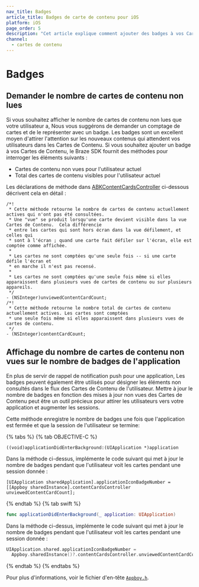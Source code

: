 ```yaml
---
nav_title: Badges
article_title: Badges de carte de contenu pour iOS
platform: iOS
page_order: 5
description: "Cet article explique comment ajouter des badges à vos Cartes de Contenu dans votre application iOS."
channel:
  - cartes de contenu
---
```


# Badges

## Demander le nombre de cartes de contenu non lues

Si vous souhaitez afficher le nombre de cartes de contenu non lues que votre utilisateur a, Nous vous suggérons de demander un comptage de cartes et de le représenter avec un badge. Les badges sont un excellent moyen d'attirer l'attention sur les nouveaux contenus qui attendent vos utilisateurs dans les Cartes de Contenu. Si vous souhaitez ajouter un badge à vos Cartes de Contenu, le Braze SDK fournit des méthodes pour interroger les éléments suivants :

- Cartes de contenu non vues pour l'utilisateur actuel
- Total des cartes de contenu visibles pour l'utilisateur actuel

Les déclarations de méthode dans [ABKContentCardsController](https://appboy.github.io/appboy-ios-sdk/docs/interface_a_b_k_content_cards_controller.html) ci-dessous décrivent cela en détail :

```
/*!
 * Cette méthode retourne le nombre de cartes de contenu actuellement actives qui n'ont pas été consultées.
 * Une "vue" se produit lorsqu'une carte devient visible dans la vue Cartes de Contenu.  Cela différencie
 * entre les cartes qui sont hors écran dans la vue défilement, et celles qui
 * sont à l'écran ; quand une carte fait défiler sur l'écran, elle est comptée comme affichée.
 *
 * Les cartes ne sont comptées qu'une seule fois -- si une carte défile l'écran et
 * en marche il n'est pas recensé.
 *
 * Les cartes ne sont comptées qu'une seule fois même si elles apparaissent dans plusieurs vues de cartes de contenu ou sur plusieurs appareils.
 */
- (NSInteger)unviewedContentCardCount;
/*!
 * Cette méthode retourne le nombre total de cartes de contenu actuellement actives. Les cartes sont comptées
 * une seule fois même si elles apparaissent dans plusieurs vues de cartes de contenu.
 */
- (NSInteger)contentCardCount;
```


## Affichage du nombre de cartes de contenu non vues sur le nombre de badges de l'application

En plus de servir de rappel de notification push pour une application, Les badges peuvent également être utilisés pour désigner les éléments non consultés dans le flux des Cartes de Contenu de l'utilisateur. Mettre à jour le nombre de badges en fonction des mises à jour non vues des Cartes de Contenu peut être un outil précieux pour attirer les utilisateurs vers votre application et augmenter les sessions.

Cette méthode enregistre le nombre de badges une fois que l'application est fermée et que la session de l'utilisateur se termine:

{% tabs %}
{% tab OBJECTIVE-C %}

```objc
((void)applicationDidEnterBackground:(UIApplication *)application
```

Dans la méthode ci-dessus, implémente le code suivant qui met à jour le nombre de badges pendant que l'utilisateur voit les cartes pendant une session donnée :

```objc
[UIApplication sharedApplication].applicationIconBadgeNumber = [[Appboy sharedInstance].contentCardsController unviewedContentCardCount];
```

{% endtab %}
{% tab swift %}

```swift
func applicationDidEnterBackground(_ application: UIApplication)
```

Dans la méthode ci-dessus, implémente le code suivant qui met à jour le nombre de badges pendant que l'utilisateur voit les cartes pendant une session donnée :

```swift
UIApplication.shared.applicationIconBadgeNumber =
  Appboy.sharedInstance()?.contentCardsController.unviewedContentCardCount() ?? 0
```

{% endtab %}
{% endtabs %}

Pour plus d'informations, voir le fichier d'en-tête [`Appboy.h`](https://github.com/Appboy/appboy-ios-sdk/blob/master/AppboyKit/include/Appboy.h).
